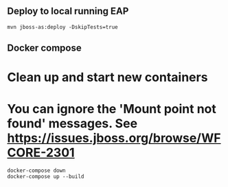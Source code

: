 ## Deploy to local running EAP
	mvn jboss-as:deploy -DskipTests=true


## Docker compose

# Clean up and start new containers
# You can ignore the 'Mount point not found' messages. See https://issues.jboss.org/browse/WFCORE-2301

	docker-compose down
	docker-compose up --build

